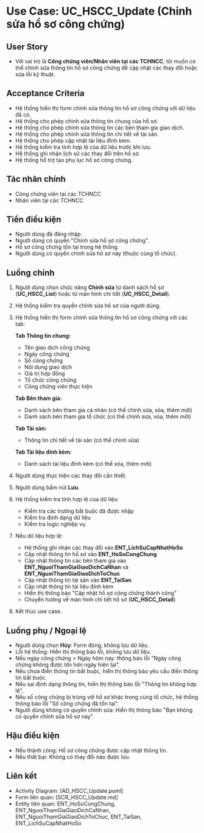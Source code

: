 # Use Case: UC_HSCC_Update (Chỉnh sửa hồ sơ công chứng)

## User Story
- Với vai trò là **Công chứng viên/Nhân viên tại các TCHNCC**, tôi muốn có thể chỉnh sửa thông tin hồ sơ công chứng để cập nhật các thay đổi hoặc sửa lỗi kỹ thuật.

## Acceptance Criteria
- Hệ thống hiển thị form chỉnh sửa thông tin hồ sơ công chứng với dữ liệu đã có.
- Hệ thống cho phép chỉnh sửa thông tin chung của hồ sơ.
- Hệ thống cho phép chỉnh sửa thông tin các bên tham gia giao dịch.
- Hệ thống cho phép chỉnh sửa thông tin chi tiết về tài sản.
- Hệ thống cho phép cập nhật tài liệu đính kèm.
- Hệ thống kiểm tra tính hợp lệ của dữ liệu trước khi lưu.
- Hệ thống ghi nhận lịch sử các thay đổi trên hồ sơ.
- Hệ thống hỗ trợ tạo phụ lục hồ sơ công chứng.

## Tác nhân chính
- Công chứng viên tại các TCHNCC
- Nhân viên tại các TCHNCC

## Tiền điều kiện
- Người dùng đã đăng nhập.
- Người dùng có quyền "Chỉnh sửa hồ sơ công chứng".
- Hồ sơ công chứng tồn tại trong hệ thống.
- Người dùng có quyền chỉnh sửa hồ sơ này (thuộc cùng tổ chức).

## Luồng chính
1. Người dùng chọn chức năng **Chỉnh sửa** từ danh sách hồ sơ (**UC_HSCC_List**) hoặc từ màn hình chi tiết (**UC_HSCC_Detail**).
2. Hệ thống kiểm tra quyền chỉnh sửa hồ sơ của người dùng.
3. Hệ thống hiển thị form chỉnh sửa thông tin hồ sơ công chứng với các tab:
   
   **Tab Thông tin chung:**
   - Tên giao dịch công chứng
   - Ngày công chứng
   - Số công chứng
   - Nội dung giao dịch
   - Giá trị hợp đồng
   - Tổ chức công chứng
   - Công chứng viên thực hiện
   
   **Tab Bên tham gia:**
   - Danh sách bên tham gia cá nhân (có thể chỉnh sửa, xóa, thêm mới)
   - Danh sách bên tham gia tổ chức (có thể chỉnh sửa, xóa, thêm mới)
   
   **Tab Tài sản:**
   - Thông tin chi tiết về tài sản (có thể chỉnh sửa)
   
   **Tab Tài liệu đính kèm:**
   - Danh sách tài liệu đính kèm (có thể xóa, thêm mới)
4. Người dùng thực hiện các thay đổi cần thiết.
5. Người dùng bấm nút **Lưu**.
6. Hệ thống kiểm tra tính hợp lệ của dữ liệu:
   - Kiểm tra các trường bắt buộc đã được nhập
   - Kiểm tra định dạng dữ liệu
   - Kiểm tra logic nghiệp vụ
7. Nếu dữ liệu hợp lệ:
   - Hệ thống ghi nhận các thay đổi vào **ENT_LichSuCapNhatHoSo**
   - Cập nhật thông tin hồ sơ vào **ENT_HoSoCongChung**
   - Cập nhật thông tin các bên tham gia vào **ENT_NguoiThamGiaGiaoDichCaNhan** và **ENT_NguoiThamGiaGiaoDichToChuc**
   - Cập nhật thông tin tài sản vào **ENT_TaiSan**
   - Cập nhật thông tin tài liệu đính kèm
   - Hiển thị thông báo "Cập nhật hồ sơ công chứng thành công"
   - Chuyển hướng về màn hình chi tiết hồ sơ (**UC_HSCC_Detail**)
8. Kết thúc use case.

## Luồng phụ / Ngoại lệ
- Người dùng chọn **Hủy**: Form đóng, không lưu dữ liệu.
- Lỗi hệ thống: Hiển thị thông báo lỗi, không lưu dữ liệu.
- Nếu ngày công chứng > Ngày hôm nay: thông báo lỗi "Ngày công chứng không được lớn hơn ngày hiện tại".
- Nếu chưa điền thông tin bắt buộc, hiển thị thông báo yêu cầu điền thông tin bắt buộc.
- Nếu sai định dạng thông tin, hiển thị thông báo lỗi "Thông tin không hợp lệ".
- Nếu số công chứng bị trùng với hồ sơ khác trong cùng tổ chức, hệ thống thông báo lỗi "Số công chứng đã tồn tại".
- Người dùng không có quyền chỉnh sửa: Hiển thị thông báo "Bạn không có quyền chỉnh sửa hồ sơ này".

## Hậu điều kiện
- Nếu thành công: Hồ sơ công chứng được cập nhật thông tin.
- Nếu thất bại: Không có thay đổi nào được lưu.

## Liên kết
- Activity Diagram: [AD_HSCC_Update.puml]
- Form liên quan: [SCR_HSCC_Update.md]
- Entity liên quan: ENT_HoSoCongChung, ENT_NguoiThamGiaGiaoDichCaNhan, ENT_NguoiThamGiaGiaoDichToChuc, ENT_TaiSan, ENT_LichSuCapNhatHoSo